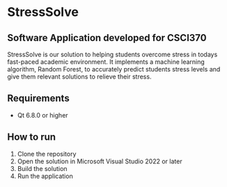 # **StressSolve**
## Software Application developed for CSCI370

StressSolve is our solution to helping students overcome stress in todays fast-paced academic environment. 
It implements a machine learning algorithm, Random Forest, to accurately predict students stress levels and give them relevant solutions to relieve their stress.

## Requirements
- Qt 6.8.0 or higher

## How to run
1. Clone the repository
2. Open the solution in Microsoft Visual Studio 2022 or later
3. Build the solution
4. Run the application
